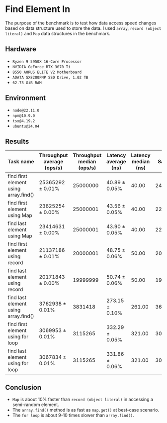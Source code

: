 # Find Element In

The purpose of the benchmark is to test how data access speed changes based on data structure used to store the data. I used `array`, `record (object literal)` and `Map` data structures in the benchmark.

## Hardware

- `Ryzen 9 5950X 16-Core Processor`
- `NVIDIA GeForce RTX 3070 Ti`
- `B550 AORUS ELITE V2 Motherboard`
- `ADATA SX8200PNP SSD Drive, 1.02 TB`
- `62.73 GiB RAM`

## Environment

- `node@22.11.0`
- `npm@10.9.0`
- `tsx@4.19.2`
- `ubuntu@24.04`

## Results

| Task name                             | Throughput average (ops/s) | Throughput median (ops/s) | Latency average (ns) | Latency median (ns) | Samples  |
| ------------------------------------- | -------------------------- | ------------------------- | -------------------- | ------------------- | -------- |
| find first element using array.find() | 25365292 ± 0.01%           | 25000000                  | 40.89 ± 0.05%        | 40.00               | 24457973 |
| find first element using Map          | 23625254 ± 0.00%           | 25000001                  | 43.56 ± 0.05%        | 40.00               | 22956262 |
| find last element using Map           | 23414631 ± 0.00%           | 25000001                  | 43.90 ± 0.05%        | 40.00               | 22778831 |
| find first element using record       | 21137186 ± 0.01%           | 20000001                  | 48.75 ± 0.06%        | 50.00               | 20511770 |
| find last element using record        | 20171843 ± 0.00%           | 19999999                  | 50.74 ± 0.06%        | 50.00               | 19709400 |
| find last element using array.find()  | 3762938 ± 0.01%            | 3831418                   | 273.15 ± 0.10%       | 261.00              | 3661023  |
| find first element using for loop     | 3069953 ± 0.01%            | 3115265                   | 332.29 ± 0.05%       | 321.00              | 3009384  |
| find last element using for loop      | 3067834 ± 0.01%            | 3115265                   | 331.86 ± 0.06%       | 321.00              | 3013302  |

## Conclusion

- `Map` is about 10% faster than `record (object literal)` in accessing a semi-random element.
- The `array.find()` method is as fast as `map.get()` at best-case scenario.
- The `for loop` is about 9-10 times slower than `array.find()`.

